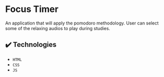 # Focus Timer
An application that will apply the pomodoro methodology. User can select some of the relaxing audios to play during studies.

## ✔️  Technologies
- ``HTML``
- ``CSS``
- ``JS``

